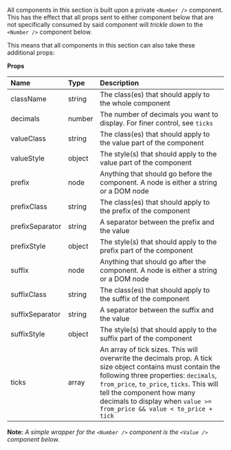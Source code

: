 All components in this section is built upon a private `<Number />` component. This has the effect that all props sent to either component below that are not specifically consumed by said component will *trickle down* to the `<Number />` component below.

This means that all components in this section can also take these additional props:

**Props**

| Name            | Type           | Description |
| :-------------- | :------------- | :---------- |
| className       | string         | The class(es) that should apply to the whole component |
| decimals        | number         | The number of decimals you want to display. For finer control, see `ticks` |
| valueClass      | string         | The class(es) that should apply to the value part of the component |
| valueStyle      | object         | The style(s) that should apply to the value part of the component |
| prefix          | node           | Anything that should go before the component. A node is either a string or a DOM node |
| prefixClass     | string         | The class(es) that should apply to the prefix of the component |
| prefixSeparator | string         | A separator between the prefix and the value |
| prefixStyle     | object         | The style(s) that should apply to the prefix part of the component |
| suffix          | node           | Anything that should go after the component. A node is either a string or a DOM node |
| suffixClass     | string         | The class(es) that should apply to the suffix of the component |
| suffixSeparator | string         | A separator between the suffix and the value |
| suffixStyle     | object         | The style(s) that should apply to the suffix part of the component |
| ticks           | array          | An array of tick sizes. This will overwrite the decimals prop. A tick size object contains must contain the following three properties: `decimals`, `from_price`, `to_price`, `ticks`. This will tell the component how many decimals to display when `value >= from_price && value < to_price + tick` |

**Note:** *A simple wrapper for the `<Number />` component is the `<Value />` component below.*
